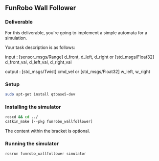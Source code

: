 ## FunRobo Wall Follower

### Deliverable

For this deliverable, you're going to implement a simple automata for a simulation.

Your task description is as follows:

input : [sensor_msgs/Range] d_front, d_left, d_right
		or [std_msgs/Float32] d_front_val, d_left_val, d_right_val

output : [std_msgs/Twist] cmd_vel
		or [std_msgs/Float32] w_left, w_right

### Setup

```bash
sudo apt-get install qtbase5-dev
```

### Installing the simulator

```bash
roscd && cd ../
catkin_make [--pkg funrobo_wallfollower]
```
The content within the bracket is optional.


### Running the simulator

```bash
rosrun funrobo_wallfollower simulator
```

